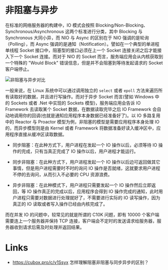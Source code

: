 # 非阻塞与异步

在标准的网络服务器的构建中，IO 模式会按照 Blocking/Non-Blocking、Synchronous/Asynchronous 这两个标准进行分类，其中 Blocking 与 Synchronous 大同小异，而 NIO 与 Async 的区别在于 NIO 强调的是轮询（Polling），而 Async 强调的是通知（Notification）。譬如在一个典型的单进程单线程 Socket 接口中，阻塞型的接口必须在上一个 Socket 连接关闭之后才能接入下一个 Socket 连接。而对于 NIO 的 Socket 而言，服务端应用会从内核获取到一个特殊的 "Would Block" 错误信息，但是并不会阻塞到等待发起请求的 Socket 客户端停止。

![非阻塞与异步对比](https://pic.imgdb.cn/item/60861c63d1a9ae528f94e8b5.jpg)

一般来说，在 Linux 系统中可以通过调用独立的 `select` 或者 `epoll` 方法来遍历所有读取好的数据，并且进行写操作。而对于异步 Socket 而言(譬如 Windows 中的 Sockets 或者 .Net 中实现的 Sockets 模型)，服务端应用会告诉 IO Framework 去读取某个 Socket 数据，在数据读取完毕之后 IO Framework 会自动地调用你的回调(也就是通知应用程序本身数据已经准备好了)。以 IO 多路复用中的 Reactor 与 Proactor 模型为例，非阻塞的模型是需要应用程序本身处理 IO 的，而异步模型则是由 Kernel 或者 Framework 将数据准备好读入缓冲区中，应用程序直接从缓冲区读取数据。

- 同步阻塞：在此种方式下，用户进程在发起一个 IO 操作以后，必须等待 IO 操作的完成，只有当真正完成了 IO 操作以后，用户进程才能运行。

- 同步非阻塞：在此种方式下，用户进程发起一个 IO 操作以后边可返回做其它事情，但是用户进程需要时不时的询问 IO 操作是否就绪，这就要求用户进程不停的去询问，从而引入不必要的 CPU 资源浪费。

- 异步非阻塞：在此种模式下，用户进程只需要发起一个 IO 操作然后立即返回，等 IO 操作真正的完成以后，应用程序会得到 IO 操作完成的通知，此时用户进程只需要对数据进行处理就好了，不需要进行实际的 IO 读写操作，因为真正的 IO 读取或者写入操作已经由内核完成了。

而在并发 IO 的问题中，较常见的就是所谓的 C10K 问题，即有 10000 个客户端需要连上一个服务器并保持 TCP 连接，客户端会不定时的发送请求给服务器，服务器收到请求后需及时处理并返回结果。

# Links

- https://cubox.pro/c/v1Ssyx 怎样理解阻塞非阻塞与同步异步的区别？
